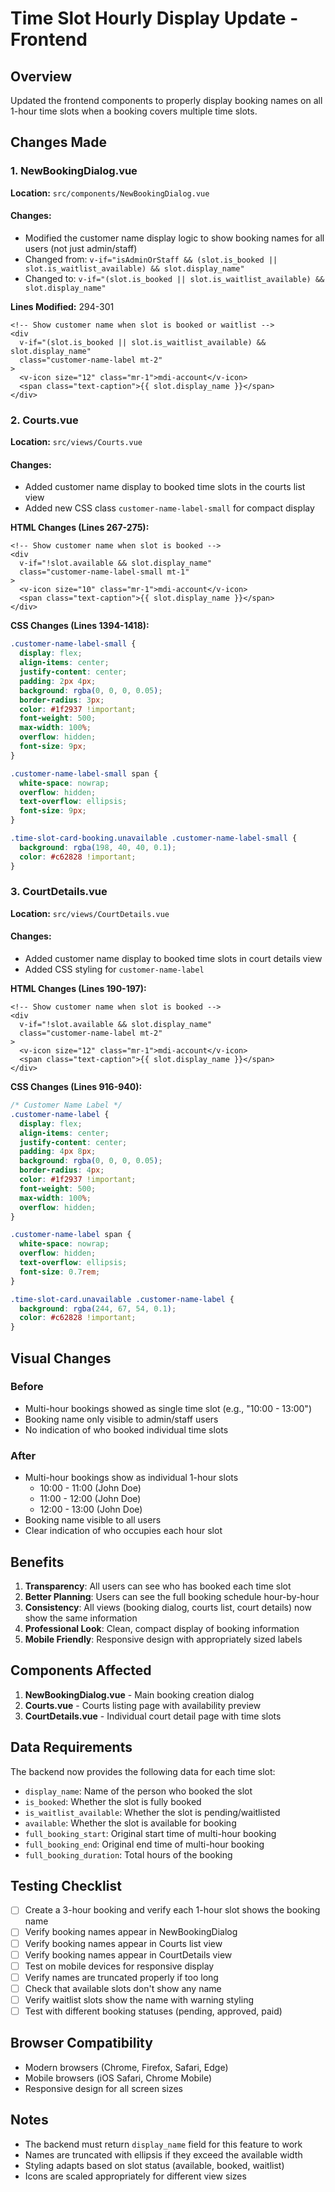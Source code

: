 # Time Slot Hourly Display Update - Frontend

## Overview
Updated the frontend components to properly display booking names on all 1-hour time slots when a booking covers multiple time slots.

## Changes Made

### 1. NewBookingDialog.vue

**Location:** `src/components/NewBookingDialog.vue`

#### Changes:
- Modified the customer name display logic to show booking names for all users (not just admin/staff)
- Changed from: `v-if="isAdminOrStaff && (slot.is_booked || slot.is_waitlist_available) && slot.display_name"`
- Changed to: `v-if="(slot.is_booked || slot.is_waitlist_available) && slot.display_name"`

**Lines Modified:** 294-301

```vue
<!-- Show customer name when slot is booked or waitlist -->
<div
  v-if="(slot.is_booked || slot.is_waitlist_available) && slot.display_name"
  class="customer-name-label mt-2"
>
  <v-icon size="12" class="mr-1">mdi-account</v-icon>
  <span class="text-caption">{{ slot.display_name }}</span>
</div>
```

### 2. Courts.vue

**Location:** `src/views/Courts.vue`

#### Changes:
- Added customer name display to booked time slots in the courts list view
- Added new CSS class `customer-name-label-small` for compact display

**HTML Changes (Lines 267-275):**
```vue
<!-- Show customer name when slot is booked -->
<div
  v-if="!slot.available && slot.display_name"
  class="customer-name-label-small mt-1"
>
  <v-icon size="10" class="mr-1">mdi-account</v-icon>
  <span class="text-caption">{{ slot.display_name }}</span>
</div>
```

**CSS Changes (Lines 1394-1418):**
```css
.customer-name-label-small {
  display: flex;
  align-items: center;
  justify-content: center;
  padding: 2px 4px;
  background: rgba(0, 0, 0, 0.05);
  border-radius: 3px;
  color: #1f2937 !important;
  font-weight: 500;
  max-width: 100%;
  overflow: hidden;
  font-size: 9px;
}

.customer-name-label-small span {
  white-space: nowrap;
  overflow: hidden;
  text-overflow: ellipsis;
  font-size: 9px;
}

.time-slot-card-booking.unavailable .customer-name-label-small {
  background: rgba(198, 40, 40, 0.1);
  color: #c62828 !important;
}
```

### 3. CourtDetails.vue

**Location:** `src/views/CourtDetails.vue`

#### Changes:
- Added customer name display to booked time slots in court details view
- Added CSS styling for `customer-name-label`

**HTML Changes (Lines 190-197):**
```vue
<!-- Show customer name when slot is booked -->
<div
  v-if="!slot.available && slot.display_name"
  class="customer-name-label mt-2"
>
  <v-icon size="12" class="mr-1">mdi-account</v-icon>
  <span class="text-caption">{{ slot.display_name }}</span>
</div>
```

**CSS Changes (Lines 916-940):**
```css
/* Customer Name Label */
.customer-name-label {
  display: flex;
  align-items: center;
  justify-content: center;
  padding: 4px 8px;
  background: rgba(0, 0, 0, 0.05);
  border-radius: 4px;
  color: #1f2937 !important;
  font-weight: 500;
  max-width: 100%;
  overflow: hidden;
}

.customer-name-label span {
  white-space: nowrap;
  overflow: hidden;
  text-overflow: ellipsis;
  font-size: 0.7rem;
}

.time-slot-card.unavailable .customer-name-label {
  background: rgba(244, 67, 54, 0.1);
  color: #c62828 !important;
}
```

## Visual Changes

### Before
- Multi-hour bookings showed as single time slot (e.g., "10:00 - 13:00")
- Booking name only visible to admin/staff users
- No indication of who booked individual time slots

### After
- Multi-hour bookings show as individual 1-hour slots
  - 10:00 - 11:00 (John Doe)
  - 11:00 - 12:00 (John Doe)
  - 12:00 - 13:00 (John Doe)
- Booking name visible to all users
- Clear indication of who occupies each hour slot

## Benefits

1. **Transparency**: All users can see who has booked each time slot
2. **Better Planning**: Users can see the full booking schedule hour-by-hour
3. **Consistency**: All views (booking dialog, courts list, court details) now show the same information
4. **Professional Look**: Clean, compact display of booking information
5. **Mobile Friendly**: Responsive design with appropriately sized labels

## Components Affected

1. **NewBookingDialog.vue** - Main booking creation dialog
2. **Courts.vue** - Courts listing page with availability preview
3. **CourtDetails.vue** - Individual court detail page with time slots

## Data Requirements

The backend now provides the following data for each time slot:
- `display_name`: Name of the person who booked the slot
- `is_booked`: Whether the slot is fully booked
- `is_waitlist_available`: Whether the slot is pending/waitlisted
- `available`: Whether the slot is available for booking
- `full_booking_start`: Original start time of multi-hour booking
- `full_booking_end`: Original end time of multi-hour booking
- `full_booking_duration`: Total hours of the booking

## Testing Checklist

- [ ] Create a 3-hour booking and verify each 1-hour slot shows the booking name
- [ ] Verify booking names appear in NewBookingDialog
- [ ] Verify booking names appear in Courts list view
- [ ] Verify booking names appear in CourtDetails view
- [ ] Test on mobile devices for responsive display
- [ ] Verify names are truncated properly if too long
- [ ] Check that available slots don't show any name
- [ ] Verify waitlist slots show the name with warning styling
- [ ] Test with different booking statuses (pending, approved, paid)

## Browser Compatibility

- Modern browsers (Chrome, Firefox, Safari, Edge)
- Mobile browsers (iOS Safari, Chrome Mobile)
- Responsive design for all screen sizes

## Notes

- The backend must return `display_name` field for this feature to work
- Names are truncated with ellipsis if they exceed the available width
- Styling adapts based on slot status (available, booked, waitlist)
- Icons are scaled appropriately for different view sizes
